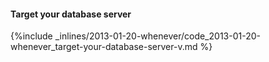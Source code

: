 <!-- post: -->


#### Target your database server



{%include _inlines/2013-01-20-whenever/code_2013-01-20-whenever_target-your-database-server-v.md %}



